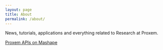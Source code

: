 ```yaml
---
layout: page
title: About
permalink: /about/
---
```


News, tutorials, applications and everything related to Research at Proxem.

[Proxem APIs on Mashape][mashape]

[mashape]: https://market.mashape.com/Proxem